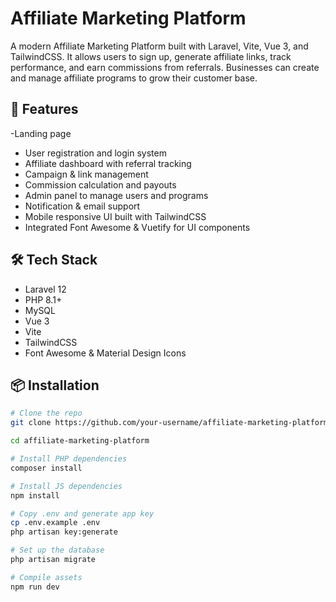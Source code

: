 # Affiliate Marketing Platform

A modern Affiliate Marketing Platform built with Laravel, Vite, Vue 3, and TailwindCSS. It allows users to sign up, generate affiliate links, track performance, and earn commissions from referrals. Businesses can create and manage affiliate programs to grow their customer base.

## 🚀 Features

-Landing page
- User registration and login system
- Affiliate dashboard with referral tracking
- Campaign & link management
- Commission calculation and payouts
- Admin panel to manage users and programs
- Notification & email support
- Mobile responsive UI built with TailwindCSS
- Integrated Font Awesome & Vuetify for UI components

## 🛠 Tech Stack

- Laravel 12
- PHP 8.1+
- MySQL
- Vue 3
- Vite
- TailwindCSS
- Font Awesome & Material Design Icons

## 📦 Installation

```bash
# Clone the repo
git clone https://github.com/your-username/affiliate-marketing-platform.git

cd affiliate-marketing-platform

# Install PHP dependencies
composer install

# Install JS dependencies
npm install

# Copy .env and generate app key
cp .env.example .env
php artisan key:generate

# Set up the database
php artisan migrate

# Compile assets
npm run dev
